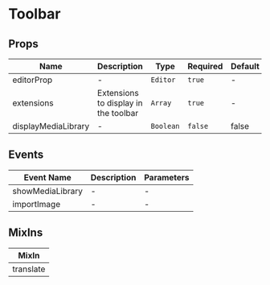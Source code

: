 # Toolbar

## Props

<!-- @vuese:Toolbar:props:start -->
|Name|Description|Type|Required|Default|
|---|---|---|---|---|
|editorProp|-|`Editor`|`true`|-|
|extensions|Extensions to display in the toolbar|`Array`|`true`|-|
|displayMediaLibrary|-|`Boolean`|`false`|false|

<!-- @vuese:Toolbar:props:end -->


## Events

<!-- @vuese:Toolbar:events:start -->
|Event Name|Description|Parameters|
|---|---|---|
|showMediaLibrary|-|-|
|importImage|-|-|

<!-- @vuese:Toolbar:events:end -->


## MixIns

<!-- @vuese:Toolbar:mixIns:start -->
|MixIn|
|---|
|translate|

<!-- @vuese:Toolbar:mixIns:end -->


